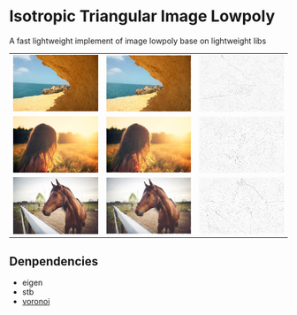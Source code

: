 # Isotropic Triangular Image Lowpoly

A fast lightweight implement of image lowpoly base on lightweight libs 

|                           |                                                         |      |
| ------------------------------------------------ | ------------------------------------------------------- | ---- |
| <img width="512" alt="1" src="./data/1.jpeg">  | <img width="512" alt="leaves" src="./imgs/1lowpoly_tri.svg">  | <img width="512" alt="leaves" src="./imgs/1lowpoly_point.svg">      |
| <img width="512" alt="2" src="./data/2.jpeg">  | <img width="512" alt="rose" src="./imgs/2lowpoly_tri.svg">      | <img width="512" alt="leaves" src="./imgs/2lowpoly_point.svg"> |
| <img width="512" alt="3" src="./data/3.jpeg">  | <img width="512" alt="rose" src="./imgs/3lowpoly_tri.svg">     | <img width="512" alt="leaves" src="./imgs/3lowpoly_point.svg">      |

## Denpendencies
- eigen
- stb
- [voronoi](https://github.com/JCash/voronoi)